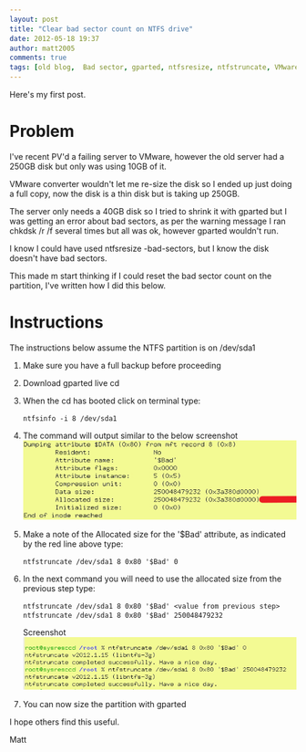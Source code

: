 ```yaml
---
layout: post
title: "Clear bad sector count on NTFS drive"
date: 2012-05-18 19:37
author: matt2005
comments: true
tags: [old blog,  Bad sector, gparted, ntfsresize, ntfstruncate, VMware]
---
```

Here's my first post.

# Problem

I've recent PV'd a failing server to VMware, however the old server had a 250GB disk but only was using 10GB of it.

VMware converter wouldn't let me re-size the disk so I ended up just doing a full copy, now the disk is a thin disk but is taking up 250GB.

The server only needs a 40GB disk so I tried to shrink it with gparted but I was getting an error about bad sectors, as per the warning message I ran chkdsk /r /f several times but all was ok, however gparted wouldn't run.

I know I could have used ntfsresize -bad-sectors, but I know the disk doesn't have bad sectors.

This made m start thinking if I could reset the bad sector count on the partition, I've written how I did this below.

# Instructions


The instructions below assume the NTFS partition is on /dev/sda1

1. Make sure you have a full backup before proceeding

2. Download gparted live cd

3. When the cd has booted click on terminal type:

    ```dos
    ntfsinfo -i 8 /dev/sda1
    ```

4. The command will output similar to the below screenshot
   ![Screenshot 1][1]

5. Make a note of the Allocated size for the '$Bad' attribute, as indicated by the red line above type:

    ```dos
    ntfstruncate /dev/sda1 8 0x80 '$Bad' 0
    ```

6. In the next command you will need to use the allocated size from the previous step type:

    ```dos
    ntfstruncate /dev/sda1 8 0x80 '$Bad' <value from previous step>
    ntfstruncate /dev/sda1 8 0x80 '$Bad' 250048479232
    ```

   Screenshot ![Screenshot 2][2]

7. You can now size the partition with gparted

I hope others find this useful.

Matt

[1]: /img/2012/05/image-4.jpg "Screenshot 1"
[2]: /img/2012/05/image-3.jpg "Screenshot 2"

